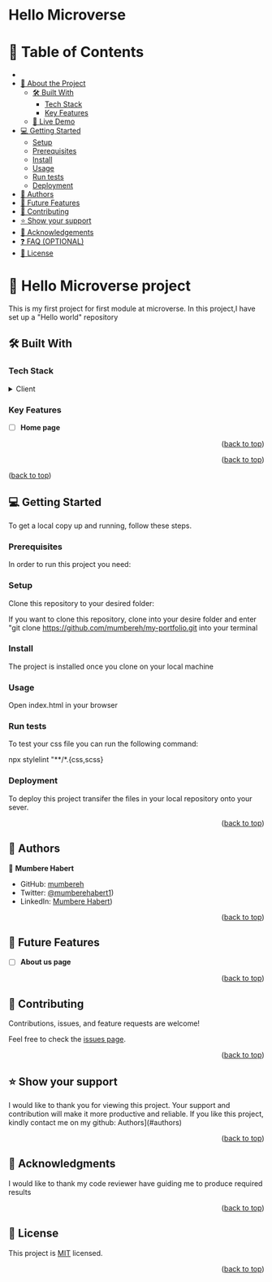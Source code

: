 <h1><b>Hello Microverse</b></h1>

# 📗 Table of Contents

-
- [📖 About the Project](#about-project)
  - [🛠 Built With](#built-with)
    - [Tech Stack](#tech-stack)
    - [Key Features](#key-features)
  - [🚀 Live Demo](#live-demo)
- [💻 Getting Started](#getting-started)
  - [Setup](#setup)
  - [Prerequisites](#prerequisites)
  - [Install](#install)
  - [Usage](#usage)
  - [Run tests](#run-tests)
  - [Deployment](#deployment)
- [👥 Authors](#authors)
- [🔭 Future Features](#future-features)
- [🤝 Contributing](#contributing)
- [⭐️ Show your support](#support)
- [🙏 Acknowledgements](#acknowledgements)
- [❓ FAQ (OPTIONAL)](#faq)
- [📝 License](#license)

# 📖 Hello Microverse project<a name="about-project"></a>
This is my first project for first module at microverse. 
In this project,I have set up a "Hello world" repository

>

## 🛠 Built With <a name="built-with"></a>

### Tech Stack <a name="tech-stack"></a>

<details>
  <summary>Client</summary>
  <ul>
    <li><a href="#">HTML</a></li>
     <li><a href="#">CSS</a></li>
  </ul>
</details>



### Key Features <a name="key-features"></a>


- [ ] **Home page**

<p align="right">(<a href="#readme-top">back to top</a>)</p>

<p align="right">(<a href="#readme-top">back to top</a>)</p

<p align="right">(<a href="#readme-top">back to top</a>)</p>


## 💻 Getting Started <a name="getting-started"></a>

To get a local copy up and running, follow these steps.

### Prerequisites

In order to run this project you need:


### Setup

Clone this repository to your desired folder:




If you want to clone this repository, clone into your desire folder and enter "git clone https://github.com/mumbereh/my-portfolio.git into your terminal
 


### Install


The project is installed once you clone on your local machine

### Usage

Open index.html in your browser

### Run tests



To test your css file you can run the following command:

npx stylelint "**/*.{css,scss}

### Deployment

To deploy this project transifer  the files in your local repository onto your sever.

<p align="right">(<a href="#readme-top">back to top</a>)</p>



## 👥 Authors <a name="authors"></a>



👤 **Mumbere Habert**

- GitHub: [mumbereh](https://github.com/mumbereh)
- Twitter: [@mumberehabert1](https://twitter.com/mumberehabert1))
- LinkedIn: [Mumbere Habert](https://www.linkedin.com/in/mumbere-habert-33898a255/))

<p align="right">(<a href="#readme-top">back to top</a>)</p>

## 🔭 Future Features <a name="future-features"></a>



- [ ] **About us page**


<p align="right">(<a href="#readme-top">back to top</a>)</p>



## 🤝 Contributing <a name="contributing"></a>

Contributions, issues, and feature requests are welcome!

Feel free to check the [issues page](../../issues/).

<p align="right">(<a href="#readme-top">back to top</a>)</p>



## ⭐️ Show your support <a name="support"></a>

I would like to thank you for viewing this project. 
Your support and contribution will make it more productive and reliable.
If you like this project, kindly contact me on my github: Authors](#authors)

<p align="right">(<a href="#readme-top">back to top</a>)</p>


## 🙏 Acknowledgments <a name="acknowledgements"></a>



I would like to thank my code reviewer have guiding me to produce required results



<p align="right">(<a href="#readme-top">back to top</a>)</p>



## 📝 License <a name="license"></a>

This project is [MIT](MIT.md) licensed.


<p align="right">(<a href="#readme-top">back to top</a>)</p>
